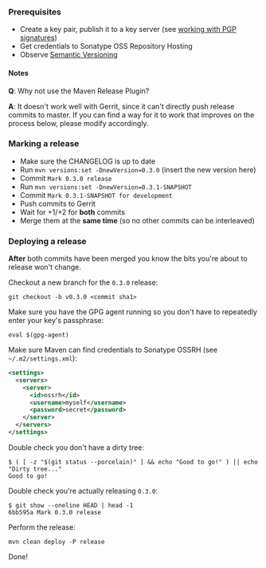 ### Prerequisites

* Create a key pair, publish it to a key server (see [working with PGP signatures][working-with-pgp-signatures])
* Get credentials to Sonatype OSS Repository Hosting
* Observe [Semantic Versioning][semver]

[working-with-pgp-signatures]: https://central.sonatype.org/pages/working-with-pgp-signatures.html
[semver]: http://semver.org/

#### Notes

**Q**: Why not use the Maven Release Plugin?

**A**: It doesn't work well with Gerrit, since it can't directly push release commits to master. If you can find a way for it to work that improves on the process below, please modify accordingly.

### Marking a release

* Make sure the CHANGELOG is up to date
* Run `mvn versions:set -DnewVersion=0.3.0` (insert the new version here)
* Commit `Mark 0.3.0 release`
* Run `mvn versions:set -DnewVersion=0.3.1-SNAPSHOT`
* Commit `Mark 0.3.1-SNAPSHOT for development`
* Push commits to Gerrit
* Wait for +1/+2 for **both** commits
* Merge them at the **same time** (so no other commits can be interleaved)

### Deploying a release

**After** both commits have been merged you know the bits you're about to release won't change.

Checkout a new branch for the `0.3.0` release:

```
git checkout -b v0.3.0 <commit sha1>
```

Make sure you have the GPG agent running so you don't have to repeatedly enter your key's passphrase:

```
eval $(gpg-agent)
```

Make sure Maven can find credentials to Sonatype OSSRH (see `~/.m2/settings.xml`):

```xml
<settings>
  <servers>
    <server>
      <id>ossrh</id>
      <username>myself</username>
      <password>secret</password>
    </server>
  </servers>
</settings>
```

Double check you don't have a dirty tree:

```
$ ( [ -z "$(git status --porcelain)" ] && echo "Good to go!" ) || echo "Dirty tree..."
Good to go!
```

Double check you're actually releasing `0.3.0`:

```
$ git show --oneline HEAD | head -1
6bb595a Mark 0.3.0 release
```

Perform the release:

```
mvn clean deploy -P release
```

Done!